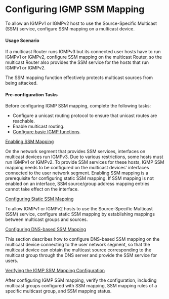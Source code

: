 Configuring IGMP SSM Mapping
============================

To allow an IGMPv1 or IGMPv2 host to use the Source-Specific Multicast (SSM) service, configure SSM mapping on a multicast device.

#### Usage Scenario

If a multicast Router runs IGMPv3 but its connected user hosts have to run IGMPv1 or IGMPv2, configure SSM mapping on the multicast Router, so the multicast Router also provides the SSM service for the hosts that run IGMPv1 or IGMPv2.

The SSM mapping function effectively protects multicast sources from being attacked.


#### Pre-configuration Tasks

Before configuring IGMP SSM mapping, complete the following tasks:

* Configure a unicast routing protocol to ensure that unicast routes are reachable.
* Enable multicast routing.
* [Configure basic IGMP functions](dc_vrp_multicast_cfg_2044.html).


[Enabling SSM Mapping](../../../../software/nev8r10_vrpv8r16/user/vrp/dc_vrp_multicast_cfg_2051.html)

On the network segment that provides SSM services, interfaces on multicast devices run IGMPv3. Due to various restrictions, some hosts must run IGMPv1 or IGMPv2. To provide SSM services for these hosts, IGMP SSM mapping needs to be configured on the multicast devices' interfaces connected to the user network segment. Enabling SSM mapping is a prerequisite for configuring static SSM mapping. If SSM mapping is not enabled on an interface, SSM source/group address mapping entries cannot take effect on the interface.

[Configuring Static SSM Mapping](../../../../software/nev8r10_vrpv8r16/user/vrp/dc_vrp_multicast_cfg_2052.html)

To allow IGMPv1 or IGMPv2 hosts to use the Source-Specific Multicast (SSM) service, configure static SSM mapping by establishing mappings between multicast groups and sources.

[Configuring DNS-based SSM Mapping](../../../../software/nev8r10_vrpv8r16/user/vrp/dc_vrp_multicast_cfg_2290.html)

This section describes how to configure DNS-based SSM mapping on the multicast device connecting to the user network segment, so that the multicast device can obtain the multicast source corresponding to the multicast group through the DNS server and provide the SSM service for users.

[Verifying the IGMP SSM Mapping Configuration](../../../../software/nev8r10_vrpv8r16/user/vrp/dc_vrp_multicast_cfg_2053.html)

After configuring IGMP SSM mapping, verify the configuration, including multicast groups configured with SSM mapping, SSM mapping rules of a specific multicast group, and SSM mapping status.